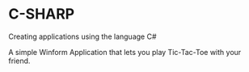 # C-SHARP

Creating applications using the language C#

A simple Winform Application that lets you play Tic-Tac-Toe with your friend.
